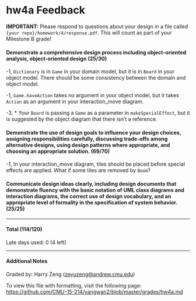 hw4a Feedback
============

**IMPORTANT:** Please respond to questions about your design in a file called `{your repo}/homework/4/response.pdf`. This will count as part of your Milestone B grade!

#### Demonstrate a comprehensive design process including object-oriented analysis, object-oriented design (25/30)

-1, `Dictionary` is in `Game` in your domain model, but it is in `Board` in your object model. There should be some consistency between the domain and object model.

-1, `Game.haveAction` takes no argument in your object model, but it takes `Action` as an argument in your interaction_move diagram.

-3, * Your `Board` is passing a `Game` as a parameter in `makeSpecialEffect`, but it is suggested by the object diagram that there isn’t a reference.

#### Demonstrate the use of design goals to influence your design choices, assigning responsibilities carefully, discussing trade-offs among alternative designs, using design patterns where appropriate, and choosing an appropriate solution. (69/70)

-1, In your interaction_move diagram, tiles should be placed before special effects are applied. What if some tiles are removed by `Boom`?

#### Communicate design ideas clearly, including design documents that demonstrate fluency with the basic notation of UML class diagrams and interaction diagrams, the correct use of design vocabulary, and an appropriate level of formality in the specification of system behavior. (25/25)


---

#### Total (114/120)

Late days used: 0 (4 left)

---

#### Additional Notes

Graded by: Harry Zeng (zeyuzeng@andrew.cmu.edu)

To view this file with formatting, visit the following page: https://github.com/CMU-15-214/yangwan2/blob/master/grades/hw4a.md